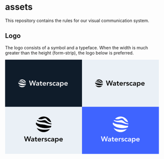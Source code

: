 # assets

This repository contains the rules for our visual communication system.

## Logo

The logo consists of a symbol and a typeface. When the width is much greater than the height (form-strip), the logo below is preferred.

![logos](./documents/images/logos.svg)
